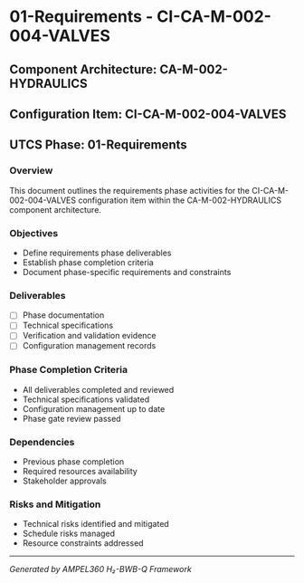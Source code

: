 # 01-Requirements - CI-CA-M-002-004-VALVES

## Component Architecture: CA-M-002-HYDRAULICS
## Configuration Item: CI-CA-M-002-004-VALVES
## UTCS Phase: 01-Requirements

### Overview
This document outlines the requirements phase activities for the CI-CA-M-002-004-VALVES configuration item within the CA-M-002-HYDRAULICS component architecture.

### Objectives
- Define requirements phase deliverables
- Establish phase completion criteria
- Document phase-specific requirements and constraints

### Deliverables
- [ ] Phase documentation
- [ ] Technical specifications
- [ ] Verification and validation evidence
- [ ] Configuration management records

### Phase Completion Criteria
- All deliverables completed and reviewed
- Technical specifications validated
- Configuration management up to date
- Phase gate review passed

### Dependencies
- Previous phase completion
- Required resources availability
- Stakeholder approvals

### Risks and Mitigation
- Technical risks identified and mitigated
- Schedule risks managed
- Resource constraints addressed

---
*Generated by AMPEL360 H₂-BWB-Q Framework*
